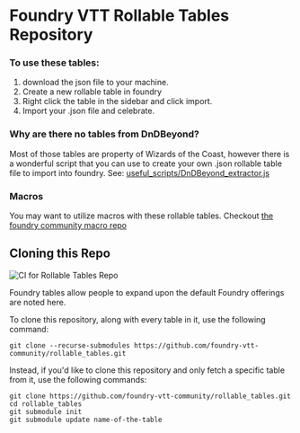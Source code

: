 # Foundry VTT Rollable Tables Repository

### To use these tables:
1. download the json file to your machine.
2. Create a new rollable table in foundry
3. Right click the table in the sidebar and click import.
4. Import your .json file and celebrate.

### Why are there no tables from DnDBeyond?
Most of those tables are property of Wizards of the Coast, however there is a wonderful script that you can use to create your own .json rollable table file to import into foundry. See: [useful_scripts/DnDBeyond_extractor.js](useful_scripts/DnDBeyond_extractor.js)

### Macros
You may want to utilize macros with these rollable tables. Checkout [the foundry community macro repo](https://github.com/foundry-vtt-community/macros)

## Cloning this Repo
![CI for Rollable Tables Repo](https://github.com/foundry-vtt-community/rollable_tables/workflows/CI%20for%20Rollable%20Tables%20Repo/badge.svg)

Foundry tables allow people to expand upon the default Foundry offerings are noted here.

To clone this repository, along with every table in it, use the following command:

```
git clone --recurse-submodules https://github.com/foundry-vtt-community/rollable_tables.git
```

Instead, if you'd like to clone this repository and only fetch a specific table from it, use the following commands:

```
git clone https://github.com/foundry-vtt-community/rollable_tables.git
cd rollable_tables
git submodule init
git submodule update name-of-the-table
```
